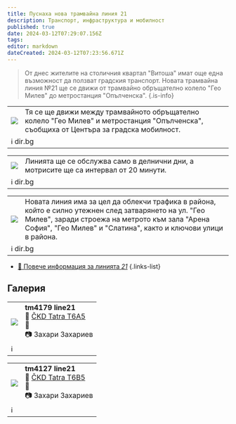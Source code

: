```yaml
---
title: Пуснаха нова трамвайна линия 21
description: Транспорт, инфраструктура и мобилност
published: true
date: 2024-03-12T07:29:07.156Z
tags: 
editor: markdown
dateCreated: 2024-03-12T07:23:56.671Z
---
```


> От днес жителите на столичния квартал "Витоша" имат още една възможност да ползват градския транспорт. Новата трамвайна линия №21 ще се движи от трамвайно обръщателно колело "Гео Милев" до метростанция "Опълченска".
{.is-info}

<!--следващ пост--> 
<div class="table-responsive"><table style="width:100%"><tr>
<td><img src="http://46.10.181.183:1518/trinmo/gallery/news-articles/2024.03.03-tm21/orig%20(2).jpg"></td>
<td>Тя се ще движи между трамвайното обръщателно колело "Гео Милев" и метростанция "Опълченска", съобщиха от Центъра за градска мобилност.</td></tr>
  <td colspan=2 >ℹ️ dir.bg<a href=""><b></b></a></td></table></div>  

<!--следващ пост--> 
<div class="table-responsive"><table style="width:100%"><tr>
<td><img src="http://46.10.181.183:1518/trinmo/gallery/news-articles/2024.03.03-tm21/orig%20(3).jpg"></td>
<td>Линията ще се обслужва само в делнични дни, а мотрисите ще са интервал от 20 минути.</td></tr>
  <td colspan=2 >ℹ️ dir.bg<a href=""><b></b></a></td></table></div>  



  
  
<!--следващ пост--> 
<div class="table-responsive"><table style="width:100%"><tr>
<td><img src="http://46.10.181.183:1518/trinmo/gallery/news-articles/2024.03.03-tm21/orig%20(1).jpg"></td>
<td>Новата линия има за цел да облекчи трафика в района, който е силно утежнен след затварянето на ул. "Гео Милев", заради строежа на метрото към зала "Арена София", "Гео Милев" и "Слатина", както и ключови улици в района.
</td></tr>
  <td colspan=2 >ℹ️ dir.bg</td></table></div>
  
  
- [:train: Повече информация за линията *21*](/bg/public-transport/tram-routes-1928-sega/21)
{.links-list}

## Галерия

<!--следващ пост--> 
<div class="table-responsive"><table style="width:100%"><tr>
<td><img src="https://live.staticflickr.com/65535/53581825646_fb5e7c745c_k.jpg"></td>
<td><b><b>tm4179 line21 </b></b><br>🚋 <a href="/bg/public-transport/fleet-list/1995-CKD-Tatra-T6A5">ČKD Tatra T6A5</a><br>📌 <br> 📷 Захари Захариев</td></tr>
  <td colspan=2 >ℹ️ </td></table></div>



<!--следващ пост--> 
<div class="table-responsive"><table style="width:100%"><tr>
<td><img src="https://live.staticflickr.com/65535/53581827646_beb8142847_k.jpg"></td>
<td><b><b>tm4127 line21 </b></b><br>🚋 <a href="/bg/public-transport/fleet-list/1988-CKD-Tatra-T6B5">ČKD Tatra T6B5</a><br>📌 <br> 📷 Захари Захариев</td></tr>
  <td colspan=2 >ℹ️ </td></table></div>  